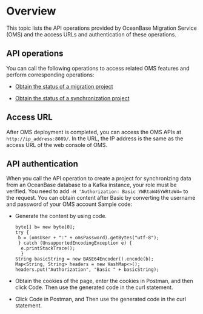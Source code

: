 # Overview

This topic lists the API operations provided by OceanBase Migration Service (OMS) and the access URLs and authentication of these operations.

## API operations

You can call the following operations to access related OMS features and perform corresponding operations:

* [Obtain the status of a migration project](../1.api-reference/2.obtain-the-status-of-a-migration-project.md)

* [Obtain the status of a synchronization project](../1.api-reference/3.obtain-the-status-synchronization-project.md)

## Access URL

After OMS deployment is completed, you can access the OMS APIs at `http://ip_address:8089/`. In the URL, the IP address is the same as the access URL of the web console of OMS.

## API authentication

When you call the API operation to create a project for synchronizing data from an OceanBase database to a Kafka instance, your role must be verified. You need to add `-H 'Authorization: Basic YWRtaW46YWRtaW4=` to the request. You can obtain content after Basic by converting the username and password of your OMS account Sample code:

* Generate the content by using code.

  ```unknow
  byte[] b= new byte[0];
  try {
   b = (omsUser + ":" + omsPassword).getBytes("utf-8");
   } catch (UnsupportedEncodingException e) {
    e.printStackTrace();
    }
  String basicString = new BASE64Encoder().encode(b);
  Map<String, String> headers = new HashMap<>();
  headers.put("Authorization", "Basic " + basicString);
  ```

* Obtain the cookies of the page, enter the cookies in Postman, and then click Code. Then use the generated code in the curl statement.

* Click Code in Postman, and Then use the generated code in the curl statement.

